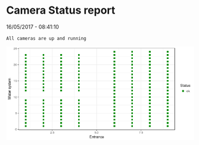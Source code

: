 Camera Status report
================
16/05/2017 - 08:41:10

    All cameras are up and running

![](camreport_files/figure-markdown_github/unnamed-chunk-2-1.png)
